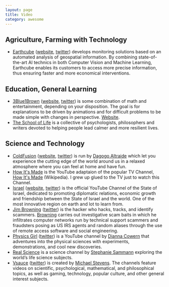 ```yaml
---
layout: page
title: Video
category: awesome
---
```


## Agriculture, Farming with Technology

- [Earthcube](https://www.youtube.com/channel/UCM_1OBDMCjCfUS2pe96t3nA) ([website](https://earthcube.eu), [twitter](https://twitter.com/EarthcubeEC3)) develops monitoring solutions based on an automated analysis of geospatial information.
By combining state-of-the-art AI technics in both Computer Vision and Machine Learning, Earthcube enables its customers to access more precise information, thus ensuring faster and more economical interventions.

## Education, General Learning

- [3Blue1Brown](https://www.youtube.com/channel/UCYO_jab_esuFRV4b17AJtAw) ([website](https://www.3blue1brown.com), [twitter](https://twitter.com/3blue1brown)) is some combination of math and entertainment, depending on your disposition. The goal is for explanations to be driven by animations and for difficult problems to be made simple with changes in perspective. [Website](https://www.3blue1brown.com).
- [The School of Life](https://www.youtube.com/user/schooloflifechannel) is a collective of psychologists, philosophers and writers devoted to helping people lead calmer and more resilient lives.

## Science and Technology

- [ColdFusion](https://www.youtube.com/channel/UC4QZ_LsYcvcq7qOsOhpAX4A) ([website](https://www.coldfusioncollective.com), [twitter](https://twitter.com/ColdFusion_TV)) is run by [Dagogo Altraide](https://www.linkedin.com/in/coldfusion/) which let you experience the cutting edge of the world around us in a relaxed atmosphere where you can feel at home and have fun.
- [How It's Made](https://www.youtube.com/channel/UCWBkudOTaVbvkCBc0pyZFMA/) is the YouTube adaptaion of the popular TV Channel, [How It's Made](https://en.wikipedia.org/wiki/How_It's_Made) (Wikipedia). I grew up glued to the TV just to watch this Channel.
- [Israel](https://www.youtube.com/user/Israel/) ([website](https://israel.org), [twitter](https://twitter.com/Israel)) is the official YouTube Channel of the State of Israel, dedicated to promoting diplomatic relations, economic growth and friendship between the State of Israel and the world. One of the most innovative region on earth and lot to learn from.
- [Jim Browning](https://www.youtube.com/channel/UCBNG0osIBAprVcZZ3ic84vw) ([twitter](https://twitter.com/JimBrowning11)) is the hacker who hacks, tracks, and identify scammers. [Browning](https://en.wikipedia.org/wiki/Jim_Browning_(YouTuber)) carries out investigative scam baits in which he infiltrates computer networks run by technical support scammers and fraudsters posing as US IRS agents and random aliases through the use of remote access software and social engineering.
- [Physics Girl](https://www.youtube.com/channel/UC7DdEm33SyaTDtWYGO2CwdA) ([twitter](https://twitter.com/thephysicsgirl)) is a YouTube channel by [Dianna Cowern](https://en.wikipedia.org/wiki/Dianna_Cowern) that adventures into the physical sciences with experiments, demonstrations, and cool new discoveries.
- [Real Science](https://www.youtube.com/channel/UC176GAQozKKjhz62H8u9vQQ) is a science channel by [Stephanie Sammann](https://twitter.com/stephaniesamma) exploring the world’s life science subjects.
- [Vsauce](https://www.youtube.com/user/Vsauce) ([twitter](https://twitter.com/tweetsauce)) is created by [Michael Stevens](https://en.wikipedia.org/wiki/Michael_Stevens_(educator)). The channels feature videos on scientific, psychological, mathematical, and philosophical topics, as well as gaming, technology, popular culture, and other general interest subjects.
